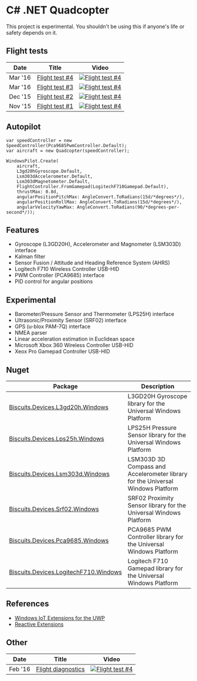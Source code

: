 # C# .NET Quadcopter

This project is experimental. You shouldn't be using this if anyone's life or safety depends on it.

## Flight tests

| Date    | Title                                                         | Video |
|---------|---------------------------------------------------------------|-------|
| Mar '16 | [Flight test #4](https://www.youtube.com/watch?v=qiH9-Ixucz0) | [![Flight test #4](https://img.youtube.com/vi/qiH9-Ixucz0/0.jpg)](https://www.youtube.com/watch?v=qiH9-Ixucz0) |
| Mar '16 | [Flight test #3](https://www.youtube.com/watch?v=eUwYJJzWhso) | [![Flight test #4](https://img.youtube.com/vi/eUwYJJzWhso/0.jpg)](https://www.youtube.com/watch?v=eUwYJJzWhso) |
| Dec '15 | [Flight test #2](https://www.youtube.com/watch?v=wXpQVnmI2WU) | [![Flight test #4](https://img.youtube.com/vi/wXpQVnmI2WU/0.jpg)](https://www.youtube.com/watch?v=wXpQVnmI2WU) |
| Nov '15 | [Flight test #1](https://www.youtube.com/watch?v=5qz6GVNDpXA) | [![Flight test #4](https://img.youtube.com/vi/5qz6GVNDpXA/0.jpg)](https://www.youtube.com/watch?v=5qz6GVNDpXA) |

## Autopilot
```
var speedController = new SpeedController(Pca9685PwmController.Default);
var aircraft = new Quadcopter(speedController);

WindowsPilot.Create(
    aircraft,
    L3gd20hGyroscope.Default,
    Lsm303dAccelerometer.Default,
    Lsm303dMagnetometer.Default,
    FlightController.FromGamepad(LogitechF710Gamepad.Default),
    thrustMax: 0.8d,
    angularPositionPitchMax: AngleConvert.ToRadians(15d/*degrees*/),
    angularPositionRollMax: AngleConvert.ToRadians(15d/*degrees*/),
    angularVelocityYawMax: AngleConvert.ToRadians(90/*degrees-per-second*/));
```

## Features
- Gyroscope (L3GD20H), Accelerometer and Magnometer (LSM303D) interface
- Kalman filter
- Sensor Fusion / Attitude and Heading Reference System (AHRS)
- Logitech F710 Wireless Controller USB-HID
- PWM Controller (PCA9685) interface
- PID control for angular positions

## Experimental
- Barometer/Pressure Sensor and Thermometer (LPS25H) interface
- Ultrasonic/Proximity Sensor (SRF02) interface
- GPS (u-blox PAM-7Q) interface
- NMEA parser
- Linear acceleration estimation in Euclidean space
- Microsoft Xbox 360 Wireless Controller USB-HID
- Xeox Pro Gamepad Controller USB-HID

## Nuget

| Package | Description |
|---------|-------------|
| [Biscuits.Devices.L3gd20h.Windows](https://www.nuget.org/packages/Biscuits.Devices.L3gd20h.Windows/) | L3GD20H Gyroscope library for the Universal Windows Platform |
| [Biscuits.Devices.Lps25h.Windows](https://www.nuget.org/packages/Biscuits.Devices.Lps25h.Windows/) | LPS25H Pressure Sensor library for the Universal Windows Platform |
| [Biscuits.Devices.Lsm303d.Windows](https://www.nuget.org/packages/Biscuits.Devices.Lsm303d.Windows/)| LSM303D 3D Compass and Accelerometer library for the Universal Windows Platform |
| [Biscuits.Devices.Srf02.Windows](https://www.nuget.org/packages/Biscuits.Devices.Srf02.Windows/) | SRF02 Proximity Sensor library for the Universal Windows Platform |
| [Biscuits.Devices.Pca9685.Windows](https://www.nuget.org/packages/Biscuits.Devices.Pca9685.Windows/) | PCA9685 PWM Controller library for the Universal Windows Platform |
| [Biscuits.Devices.LogitechF710.Windows](https://www.nuget.org/packages/Biscuits.Devices.LogitechF710.Windows/) | Logitech F710 Gamepad library for the Universal Windows Platform |

## References
- [Windows IoT Extensions for the UWP](https://msdn.microsoft.com/en-us/library/dn975273.aspx)
- [Reactive Extensions](http://reactivex.io/)

## Other

| Date    | Title                                                             | Video |
|---------|-------------------------------------------------------------------|-------|
| Feb '16 | [Flight diagnostics](https://www.youtube.com/watch?v=hWMFAnHBW-c) | [![Flight test #4](https://img.youtube.com/vi/hWMFAnHBW-c/0.jpg)](https://www.youtube.com/watch?v=hWMFAnHBW-c) |

